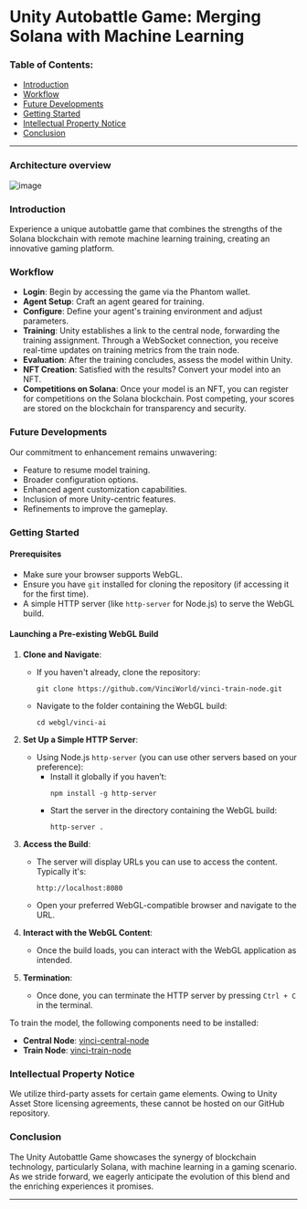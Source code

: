 # Unity Autobattle Game: Merging Solana with Machine Learning

### Table of Contents:

- [Introduction](#introduction)
- [Workflow](#workflow)
- [Future Developments](#future-developments)
- [Getting Started](#getting-started)
- [Intellectual Property Notice](#ip-notice)
- [Conclusion](#conclusion)

---

### Architecture overview

![image](https://github.com/VinciWorld/vinci-unity-mvp-ai/assets/8352477/efcb99e5-4563-4081-a6b4-162bf6126169)



### Introduction <a name="introduction"></a>
Experience a unique autobattle game that combines the strengths of the Solana blockchain with remote machine learning training, creating an innovative gaming platform.

### Workflow <a name="workflow"></a>

- **Login**: Begin by accessing the game via the Phantom wallet.
- **Agent Setup**: Craft an agent geared for training.
- **Configure**: Define your agent's training environment and adjust parameters.
- **Training**: Unity establishes a link to the central node, forwarding the training assignment. Through a WebSocket connection, you receive real-time updates on training metrics from the train node.
- **Evaluation**: After the training concludes, assess the model within Unity.
- **NFT Creation**: Satisfied with the results? Convert your model into an NFT.
- **Competitions on Solana**: Once your model is an NFT, you can register for competitions on the Solana blockchain. Post competing, your scores are stored on the blockchain for transparency and security.

### Future Developments <a name="future-developments"></a>
Our commitment to enhancement remains unwavering:

- Feature to resume model training.
- Broader configuration options.
- Enhanced agent customization capabilities.
- Inclusion of more Unity-centric features.
- Refinements to improve the gameplay.


### Getting Started <a name="getting-started"></a>

#### Prerequisites <a name="prerequisites"></a>
- Make sure your browser supports WebGL.
- Ensure you have `git` installed for cloning the repository (if accessing it for the first time).
- A simple HTTP server (like `http-server` for Node.js) to serve the WebGL build.

#### Launching a Pre-existing WebGL Build

1. **Clone and Navigate**:
   - If you haven't already, clone the repository:  
     ```
     git clone https://github.com/VinciWorld/vinci-train-node.git
     ```
   - Navigate to the folder containing the WebGL build:  
     ```
     cd webgl/vinci-ai
     ```

2. **Set Up a Simple HTTP Server**:
   - Using Node.js `http-server` (you can use other servers based on your preference):
     - Install it globally if you haven’t:  
       ```
       npm install -g http-server
       ```
     - Start the server in the directory containing the WebGL build:  
       ```
       http-server .
       ```

3. **Access the Build**:
   - The server will display URLs you can use to access the content. Typically it's:
     ```
     http://localhost:8080
     ```
   - Open your preferred WebGL-compatible browser and navigate to the URL.

4. **Interact with the WebGL Content**:
   - Once the build loads, you can interact with the WebGL application as intended.

5. **Termination**:
   - Once done, you can terminate the HTTP server by pressing `Ctrl + C` in the terminal.

To train the model, the following components need to be installed:

- **Central Node**: [vinci-central-node](https://github.com/VinciWorld/vinci-central-node)
- **Train Node**: [vinci-train-node](https://github.com/VinciWorld/vinci-train-node)


### Intellectual Property Notice <a name="ip-notice"></a>
We utilize third-party assets for certain game elements. Owing to Unity Asset Store licensing agreements, these cannot be hosted on our GitHub repository.

### Conclusion <a name="conclusion"></a>
The Unity Autobattle Game showcases the synergy of blockchain technology, particularly Solana, with machine learning in a gaming scenario. As we stride forward, we eagerly anticipate the evolution of this blend and the enriching experiences it promises.

---

